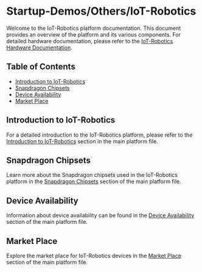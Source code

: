 # Startup-Demos/Others/IoT-Robotics

Welcome to the IoT-Robotics platform documentation. This document provides an overview of the platform and its various components. For detailed hardware documentation, please refer to the [IoT-Robotics Hardware Documentation](../../Hardware/IoT-Robotics.md).

## Table of Contents
- [Introduction to IoT-Robotics](#introduction-to-iot-robotics)
- [Snapdragon Chipsets](#snapdragon-chipsets)
- [Device Availability](#device-availability)
- [Market Place](#market-place)

## Introduction to IoT-Robotics
For a detailed introduction to the IoT-Robotics platform, please refer to the [Introduction to IoT-Robotics](../../Hardware/IoT-Robotics.md#introduction-to-iot-robotics) section in the main platform file.

## Snapdragon Chipsets
Learn more about the Snapdragon chipsets used in the IoT-Robotics platform in the [Snapdragon Chipsets](../../Hardware/IoT-Robotics.md#snapdragon-chipsets) section of the main platform file.

## Device Availability
Information about device availability can be found in the [Device Availability](../../Hardware/IoT-Robotics.md#device-availability) section of the main platform file.

## Market Place
Explore the market place for IoT-Robotics devices in the [Market Place](../../Hardware/IoT-Robotics.md#market-place) section of the main platform file.